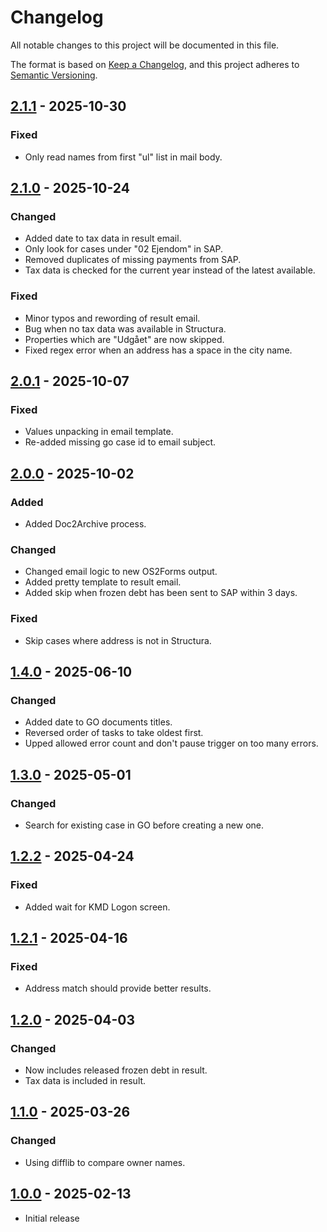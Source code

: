 # Changelog

All notable changes to this project will be documented in this file.

The format is based on [Keep a Changelog](https://keepachangelog.com/en/1.0.0/),
and this project adheres to [Semantic Versioning](https://semver.org/spec/v2.0.0.html).

## [2.1.1] - 2025-10-30

### Fixed

- Only read names from first "ul" list in mail body.

## [2.1.0] - 2025-10-24

### Changed

- Added date to tax data in result email.
- Only look for cases under "02 Ejendom" in SAP.
- Removed duplicates of missing payments from SAP.
- Tax data is checked for the current year instead of the latest available.

### Fixed

- Minor typos and rewording of result email.
- Bug when no tax data was available in Structura.
- Properties which are "Udgået" are now skipped.
- Fixed regex error when an address has a space in the city name.

## [2.0.1] - 2025-10-07

### Fixed

- Values unpacking in email template.
- Re-added missing go case id to email subject.

## [2.0.0] - 2025-10-02

### Added

- Added Doc2Archive process.

### Changed

- Changed email logic to new OS2Forms output.
- Added pretty template to result email.
- Added skip when frozen debt has been sent to SAP within 3 days.

### Fixed

- Skip cases where address is not in Structura.

## [1.4.0] - 2025-06-10

### Changed

- Added date to GO documents titles.
- Reversed order of tasks to take oldest first.
- Upped allowed error count and don't pause trigger on too many errors.

## [1.3.0] - 2025-05-01

### Changed

- Search for existing case in GO before creating a new one.

## [1.2.2] - 2025-04-24

### Fixed

- Added wait for KMD Logon screen.

## [1.2.1] - 2025-04-16

### Fixed

- Address match should provide better results.

## [1.2.0] - 2025-04-03

### Changed

- Now includes released frozen debt in result.
- Tax data is included in result.

## [1.1.0] - 2025-03-26

### Changed

- Using difflib to compare owner names.

## [1.0.0] - 2025-02-13

- Initial release

[2.1.1]: https://github.com/itk-dev-rpa/Forespoergsler-til-Ejendomsbeskatningen/releases/tag/2.1.1
[2.1.0]: https://github.com/itk-dev-rpa/Forespoergsler-til-Ejendomsbeskatningen/releases/tag/2.1.0
[2.0.1]: https://github.com/itk-dev-rpa/Forespoergsler-til-Ejendomsbeskatningen/releases/tag/2.0.1
[2.0.0]: https://github.com/itk-dev-rpa/Forespoergsler-til-Ejendomsbeskatningen/releases/tag/2.0.0
[1.4.0]: https://github.com/itk-dev-rpa/Forespoergsler-til-Ejendomsbeskatningen/releases/tag/1.4.0
[1.3.0]: https://github.com/itk-dev-rpa/Forespoergsler-til-Ejendomsbeskatningen/releases/tag/1.3.0
[1.2.2]: https://github.com/itk-dev-rpa/Forespoergsler-til-Ejendomsbeskatningen/releases/tag/1.2.2
[1.2.1]: https://github.com/itk-dev-rpa/Forespoergsler-til-Ejendomsbeskatningen/releases/tag/1.2.1
[1.2.0]: https://github.com/itk-dev-rpa/Forespoergsler-til-Ejendomsbeskatningen/releases/tag/1.2.0
[1.1.0]: https://github.com/itk-dev-rpa/Forespoergsler-til-Ejendomsbeskatningen/releases/tag/1.1.0
[1.0.0]: https://github.com/itk-dev-rpa/Forespoergsler-til-Ejendomsbeskatningen/releases/tag/1.0.0
